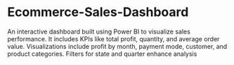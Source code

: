 # Ecommerce-Sales-Dashboard
An interactive dashboard built using Power BI to visualize sales performance. It includes KPIs like total profit, quantity, and average order value. Visualizations include profit by month, payment mode, customer, and product categories. Filters for state and quarter enhance analysis
